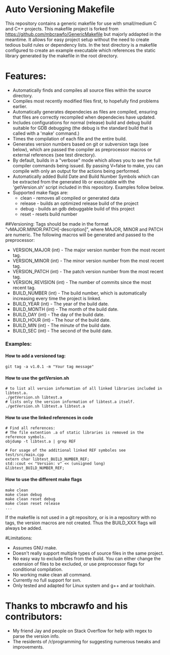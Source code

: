 Auto Versioning Makefile
========================

This repository contains a generic makefile for use with small/medium C and C++ projects. This makefile project is forked from https://github.com/mbcrawfo/GenericMakefile but majorly addapted in the meantime. It allows for
easy project setup without the need to create tedious build rules or dependency lists. In the test directory is a makefile configured to create an example executable which references the static library generated by the makefile in the root directory.

# Features:
* Automatically finds and compiles all source files within the source directory.
* Compiles most recently modified files first, to hopefully find problems earlier.
* Automatically generates dependecies as files are compiled, ensuring that files are correctly recompiled when dependecies have updated.
* Includes configurations for normal (release) build and debug build suitable for GDB debugging (the debug is the standard build that is called with a 'make' command.)
* Times the compilation of each file and the entire build.
* Generates version numbers based on git or subversion tags (see below), which are passed the compiler as preprocessor macros or external references (see test directory).
* By default, builds in a "verbose" mode which allows you to see the full compiler commands being issued. By passing V=false to make, you can compile with only an output for the actions being performed.
* Automatically added Build Date and Build Number Symbols which can be extracted from the generated lib or executable with the 'getVersion.sh' script included in this repository. Examples follow below.
* Supported make flags are:
	* clean - removes all compiled or generated data
	* release - builds an optimized release build of the project
	* debug - builds an gdb debuggable build of this project
	* reset - resets build number

##Versioning:
Tags should be made in the format "vMAJOR.MINOR.PATCH[-description]", where MAJOR, MINOR and PATCH are numeric. The following macros will be generated and passed to the preprocessor:
* VERSION_MAJOR (int) - The major version number from the most recent tag.
* VERSION_MINOR (int) - The minor version number from the most recent tag.
* VERSION_PATCH (int) - The patch version number from the most recent tag.
* VERSION_REVISION (int) - The number of commits since the most recent tag.
* BUILD_NUMBER (int) - The build number, which is automatically increasing every time the project is linked.
* BUILD_YEAR (int) - The year of the build date.
* BUILD_MONTH (int) - The month of the build date.
* BUILD_DAY (int) - The day of the build date.
* BUILD_HOUR (int) - The hour of the build date.
* BUILD_MIN (int) - The minute of the build date.
* BUILD_SEC (int) - The second of the build date.

### Examples:
#### How to add a versioned tag:
    git tag -a v1.0.1 -m "Your tag message"
#### How to use the getVersion.sh
    # to list all version information of all linked libraries included in libtest.a.
    ./getVersion.sh libtest.a
    # lists only the version information of libtest.a itself.
    ./getVersion.sh libtest.a libtest.a
    
#### How to use the linked references in code
    # Find all references:
    # The file extention .a of static libraries is removed in the reference symbols.
    objdump -t libtest.a | grep REF
    
    # For usage of the additional linked REF symboles see test/src/main.cpp
    extern char libtest_BUILD_NUMBER_REF;
    std::cout << "Version: v" << (unsigned long) &libtest_BUILD_NUMBER_REF;

#### How to use the different make flags
	make clean
	make clean debug
	make clean reset debug
	make clean reset release
	...

If the makefile is not used in a git repository, or is in a repository with no tags, the version macros are not created.
Thus the BUILD_XXX flags will always be added.

#Limitations:
* Assumes GNU make.
* Doesn't really support multiple types of source files in the same project.
* No easy way to exclude files from the build. You can either change the
  extension of files to be excluded, or use preprocessor flags for
  conditional compilation.
* No working make clean all command.
* Currently no full support for svn.
* Only tested and adapted for Linux system and g++ and ar toolchain.

# Thanks to mbcrawfo and his contributors:
* My friend Jay and people on Stack Overflow for help with regex to parse the version info.
* The residents of /r/programming for suggesting numerous tweaks and improvements.
